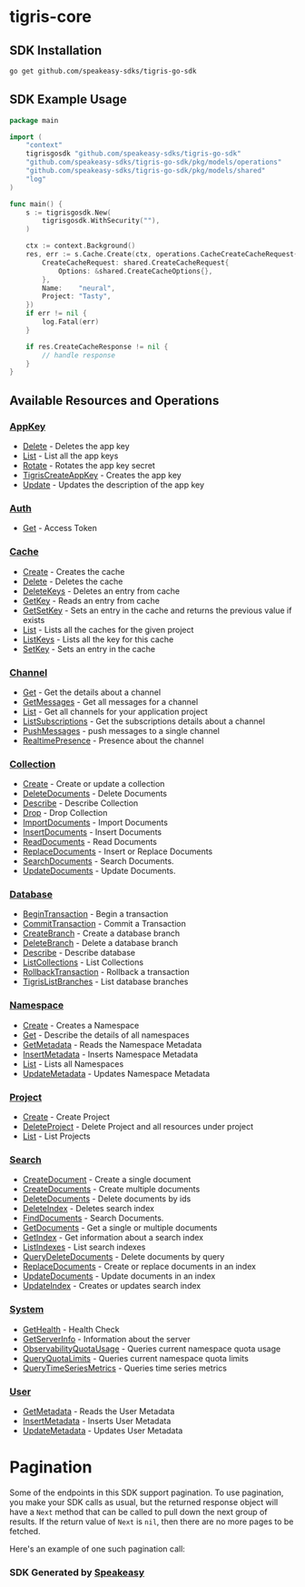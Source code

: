 # tigris-core

<!-- Start SDK Installation -->
## SDK Installation

```bash
go get github.com/speakeasy-sdks/tigris-go-sdk
```
<!-- End SDK Installation -->

## SDK Example Usage
<!-- Start SDK Example Usage -->
```go
package main

import (
	"context"
	tigrisgosdk "github.com/speakeasy-sdks/tigris-go-sdk"
	"github.com/speakeasy-sdks/tigris-go-sdk/pkg/models/operations"
	"github.com/speakeasy-sdks/tigris-go-sdk/pkg/models/shared"
	"log"
)

func main() {
	s := tigrisgosdk.New(
		tigrisgosdk.WithSecurity(""),
	)

	ctx := context.Background()
	res, err := s.Cache.Create(ctx, operations.CacheCreateCacheRequest{
		CreateCacheRequest: shared.CreateCacheRequest{
			Options: &shared.CreateCacheOptions{},
		},
		Name:    "neural",
		Project: "Tasty",
	})
	if err != nil {
		log.Fatal(err)
	}

	if res.CreateCacheResponse != nil {
		// handle response
	}
}

```
<!-- End SDK Example Usage -->

<!-- Start SDK Available Operations -->
## Available Resources and Operations


### [AppKey](docs/sdks/appkey/README.md)

* [Delete](docs/sdks/appkey/README.md#delete) - Deletes the app key
* [List](docs/sdks/appkey/README.md#list) - List all the app keys
* [Rotate](docs/sdks/appkey/README.md#rotate) - Rotates the app key secret
* [TigrisCreateAppKey](docs/sdks/appkey/README.md#tigriscreateappkey) - Creates the app key
* [Update](docs/sdks/appkey/README.md#update) - Updates the description of the app key

### [Auth](docs/sdks/auth/README.md)

* [Get](docs/sdks/auth/README.md#get) - Access Token

### [Cache](docs/sdks/cache/README.md)

* [Create](docs/sdks/cache/README.md#create) - Creates the cache
* [Delete](docs/sdks/cache/README.md#delete) - Deletes the cache
* [DeleteKeys](docs/sdks/cache/README.md#deletekeys) - Deletes an entry from cache
* [GetKey](docs/sdks/cache/README.md#getkey) - Reads an entry from cache
* [GetSetKey](docs/sdks/cache/README.md#getsetkey) - Sets an entry in the cache and returns the previous value if exists
* [List](docs/sdks/cache/README.md#list) - Lists all the caches for the given project
* [ListKeys](docs/sdks/cache/README.md#listkeys) - Lists all the key for this cache
* [SetKey](docs/sdks/cache/README.md#setkey) - Sets an entry in the cache

### [Channel](docs/sdks/channel/README.md)

* [Get](docs/sdks/channel/README.md#get) - Get the details about a channel
* [GetMessages](docs/sdks/channel/README.md#getmessages) - Get all messages for a channel
* [List](docs/sdks/channel/README.md#list) - Get all channels for your application project
* [ListSubscriptions](docs/sdks/channel/README.md#listsubscriptions) - Get the subscriptions details about a channel
* [PushMessages](docs/sdks/channel/README.md#pushmessages) - push messages to a single channel
* [RealtimePresence](docs/sdks/channel/README.md#realtimepresence) - Presence about the channel

### [Collection](docs/sdks/collection/README.md)

* [Create](docs/sdks/collection/README.md#create) - Create or update a collection
* [DeleteDocuments](docs/sdks/collection/README.md#deletedocuments) - Delete Documents
* [Describe](docs/sdks/collection/README.md#describe) - Describe Collection
* [Drop](docs/sdks/collection/README.md#drop) - Drop Collection
* [ImportDocuments](docs/sdks/collection/README.md#importdocuments) - Import Documents
* [InsertDocuments](docs/sdks/collection/README.md#insertdocuments) - Insert Documents
* [ReadDocuments](docs/sdks/collection/README.md#readdocuments) - Read Documents
* [ReplaceDocuments](docs/sdks/collection/README.md#replacedocuments) - Insert or Replace Documents
* [SearchDocuments](docs/sdks/collection/README.md#searchdocuments) - Search Documents.
* [UpdateDocuments](docs/sdks/collection/README.md#updatedocuments) - Update Documents.

### [Database](docs/sdks/database/README.md)

* [BeginTransaction](docs/sdks/database/README.md#begintransaction) - Begin a transaction
* [CommitTransaction](docs/sdks/database/README.md#committransaction) - Commit a Transaction
* [CreateBranch](docs/sdks/database/README.md#createbranch) - Create a database branch
* [DeleteBranch](docs/sdks/database/README.md#deletebranch) - Delete a database branch
* [Describe](docs/sdks/database/README.md#describe) - Describe database
* [ListCollections](docs/sdks/database/README.md#listcollections) - List Collections
* [RollbackTransaction](docs/sdks/database/README.md#rollbacktransaction) - Rollback a transaction
* [TigrisListBranches](docs/sdks/database/README.md#tigrislistbranches) - List database branches

### [Namespace](docs/sdks/namespace/README.md)

* [Create](docs/sdks/namespace/README.md#create) - Creates a Namespace
* [Get](docs/sdks/namespace/README.md#get) - Describe the details of all namespaces
* [GetMetadata](docs/sdks/namespace/README.md#getmetadata) - Reads the Namespace Metadata
* [InsertMetadata](docs/sdks/namespace/README.md#insertmetadata) - Inserts Namespace Metadata
* [List](docs/sdks/namespace/README.md#list) - Lists all Namespaces
* [UpdateMetadata](docs/sdks/namespace/README.md#updatemetadata) - Updates Namespace Metadata

### [Project](docs/sdks/project/README.md)

* [Create](docs/sdks/project/README.md#create) - Create Project
* [DeleteProject](docs/sdks/project/README.md#deleteproject) - Delete Project and all resources under project
* [List](docs/sdks/project/README.md#list) - List Projects

### [Search](docs/sdks/search/README.md)

* [CreateDocument](docs/sdks/search/README.md#createdocument) - Create a single document
* [CreateDocuments](docs/sdks/search/README.md#createdocuments) - Create multiple documents
* [DeleteDocuments](docs/sdks/search/README.md#deletedocuments) - Delete documents by ids
* [DeleteIndex](docs/sdks/search/README.md#deleteindex) - Deletes search index
* [FindDocuments](docs/sdks/search/README.md#finddocuments) - Search Documents.
* [GetDocuments](docs/sdks/search/README.md#getdocuments) - Get a single or multiple documents
* [GetIndex](docs/sdks/search/README.md#getindex) - Get information about a search index
* [ListIndexes](docs/sdks/search/README.md#listindexes) - List search indexes
* [QueryDeleteDocuments](docs/sdks/search/README.md#querydeletedocuments) - Delete documents by query
* [ReplaceDocuments](docs/sdks/search/README.md#replacedocuments) - Create or replace documents in an index
* [UpdateDocuments](docs/sdks/search/README.md#updatedocuments) - Update documents in an index
* [UpdateIndex](docs/sdks/search/README.md#updateindex) - Creates or updates search index

### [System](docs/sdks/system/README.md)

* [GetHealth](docs/sdks/system/README.md#gethealth) - Health Check
* [GetServerInfo](docs/sdks/system/README.md#getserverinfo) - Information about the server
* [ObservabilityQuotaUsage](docs/sdks/system/README.md#observabilityquotausage) - Queries current namespace quota usage
* [QueryQuotaLimits](docs/sdks/system/README.md#queryquotalimits) - Queries current namespace quota limits
* [QueryTimeSeriesMetrics](docs/sdks/system/README.md#querytimeseriesmetrics) - Queries time series metrics

### [User](docs/sdks/user/README.md)

* [GetMetadata](docs/sdks/user/README.md#getmetadata) - Reads the User Metadata
* [InsertMetadata](docs/sdks/user/README.md#insertmetadata) - Inserts User Metadata
* [UpdateMetadata](docs/sdks/user/README.md#updatemetadata) - Updates User Metadata
<!-- End SDK Available Operations -->



<!-- Start Dev Containers -->

<!-- End Dev Containers -->



<!-- Start Pagination -->
# Pagination

Some of the endpoints in this SDK support pagination. To use pagination, you make your SDK calls as usual, but the
returned response object will have a `Next` method that can be called to pull down the next group of results. If the
return value of `Next` is `nil`, then there are no more pages to be fetched.

Here's an example of one such pagination call:
<!-- End Pagination -->



<!-- Start Go Types -->

<!-- End Go Types -->

<!-- Placeholder for Future Speakeasy SDK Sections -->



### SDK Generated by [Speakeasy](https://docs.speakeasyapi.dev/docs/using-speakeasy/client-sdks)

